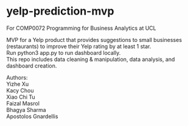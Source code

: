# yelp-prediction-mvp  
For COMP0072 Programming for Business Analytics at UCL  

MVP for a Yelp product that provides suggestions to small businesses (restaurants) to improve their Yelp rating by at least 1 star.  
Run python3 app.py to run dashboard locally.   
This repo includes data cleaning & manipulation, data analysis, and dashboard creation.    

Authors:  
Yizhe Xu  
Kacy Chou  
Xiao Chi Tu  
Faizal Masrol  
Bhagya Sharma  
Apostolos Gnardellis    

